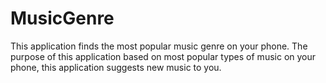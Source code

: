 # MusicGenre

This application finds the most popular music genre on your phone.
The purpose of this application based on most popular types of music on your phone, this application suggests new music to you.
